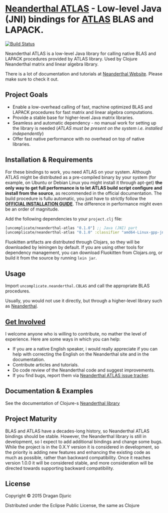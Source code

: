 # [Neanderthal ATLAS](http://neanderthal.uncomplicate.org) - Low-level Java (JNI) bindings for [ATLAS](httl://http://math-atlas.sourceforge.net/) BLAS and LAPACK.
[![Build Status](https://secure.travis-ci.org/uncomplicate/fluokitten.png)](https://travis-ci.org/uncomplicate/neanderthal-atlas)

Neanderthal ATLAS is a low-level Java library for calling native BLAS and LAPACK procedures provided by ATLAS library. Used by Clojure Neanderthal matrix and linear algebra library.

There is a lot of documentation and tutorials at [Neanderthal Website](http://neanderthal.uncomplicate.org). Please make sure to check it out.

## Project Goals

* Enable a low-overhead calling of fast, machine optimized BLAS and LAPACK procedures for fast matrix and linear algebra computations.
* Provide a stable base for higher-level Java matrix libraries.
* Seamless and automatic dependency - no manual work for setting up the library is needed (*ATLAS must be present on the system i.e. installed independently*)
* Offer fast native performance with no overhead on top of native libraries.

## Installation & Requirements

For these bindings to work, you need ATLAS on your system. Although ATLAS might be distributed as a pre-compiled binary by your system (for example, on  Ubuntu or Debian Linux you might install it through apt-get) **the only way to get full performance is to let ATLAS build script configure and install from the source**, as recommended in the official documentation. The build procedure is fullu automatic, you just have to strictly follow the [**OFFICIAL INSTALLATION GUIDE**](http://math-atlas.sourceforge.net/atlas_install/). The difference in performance might even be an order of magnitude.

Add the following dependencies to your `project.clj` file:

```clojure
[uncomplicate/neanderthal-atlas "0.1.0"] ;; Java (JNI) part
[uncomplicate/neanderthal-atlas "0.1.0" :classifier "amd64-Linux-gpp-jni"] ;; native part, depends on your operating system.
```

Fluokitten artifacts are distributed through Clojars, so they will be downloaded by leiningen by default. If you are using other tools for dependency management, you can download Fluokitten from Clojars.org, or build it from the source by running `lein jar`.

## Usage

Import `uncomplicate.neanderthal.CBLAS` and call the appropriate BLAS procedures.

Usually, you would not use it directly, but through a higher-level library such as [Neanderthal](http://neanderthal.uncomplicate.org).

## [Get Involved](http://neanderthal.uncomplicate.org/articles/community.html)

I welcome anyone who is willing to contribute, no mather the level of experience. Here are some ways in which you can help:
* If you are a native English speaker, i would really appreciate if you can help with correcting the English on the Neanderthal site and in the documentation.
* Contribute articles and tutorials.
* Do code review of the Neanderthal code and suggest improvements.
* If you find bugs, report them via [Neanderthal ATLAS issue tracker](https://github.com/uncomplicate/neanderthal-atlas/issues).

## Documentation & Examples

See the documentation of Clojure-s [Neanderthal library](http://neanderthal.uncomplicate.org)

## Project Maturity

BLAS and ATLAS have a decades-long history, so Neanderthal ATLAS bindings should be stable.
However, the Neanderthal library is still in development, so I expect to add additional bindings and change some bugs.
While the project is in the 0.X.Y version it is considered in development, so the priority is adding new features and enhancing the existing code as much as possible, rather than backward compatibility.
Once it reaches version 1.0.0 it will be considered stable, and more consideration will be directed towards supporting backward compatibility.

## License

Copyright © 2015 Dragan Djuric

Distributed under the Eclipse Public License, the same as Clojure
